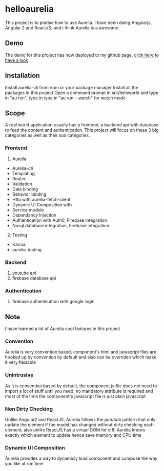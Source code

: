 # helloaurelia
This project is to pratise how to use Aurelia. I have been doing Angularjs, Angular 2 and ReactJS, and i think Aurelia is a awesome.

## Demo
The demo for this project has now deployed to my github page, [click here to have a look](https://mayuanyang.github.io)

## Installation
Install aurelia-cli from npm or your package manager
Install all the packages in this project
Open a command prompt in src/heloworld and type in "au run", type in type in "au run --watch" for watch mode


## Scope
A real world application usually has a frontend, a backend api with database to feed the content and authentication. This project will focus on these 3 big categories as well as their sub categories.

### Frontend
1. Aurelia
 * Aurelia-cli
 * Templating
 * Router
 * Validation
 * Data binding
 * Behavior binding
 * Http with aurelia-fetch-client
 * Dynamic UI Composition with <compose>
 * Service module
 * Dependancy Injection
 * Authentication with Auth0, Firebase integration
 * Nosql database integration, Firebase integration
2. Testing
 * Karma
 * aurelia-testing

### Backend
1. youtube api
2. firebase database api

### Authentication
1. firebase authentication with google login

## Note
I have learned a lot of Aurelia cool features in this project

### Convention
Aurelia is very convention based, component's html and javascript files are hooked up by convention by default and also can be overriden which make it very flexiable

### Unintrusive
As it is convention based by default, the component js file does not need to import a lot of stuff until you need, no mandatory attribute is required and most of the time the component's javascript file is just plain javascript

### Non Dirty Checking
Unlike Angular2 and ReactJS, Aurelia follows the pub/sub pattern that only update the element if the model has changed without dirty checking each element, also unlike ReactJS has a virtual DOM for diff, Aurelia knows exactly which element to update hence save memory and CPU time

### Dynamic UI Composition
Aurelia provides a way to dynamicly load component and compose the way you like at run time
